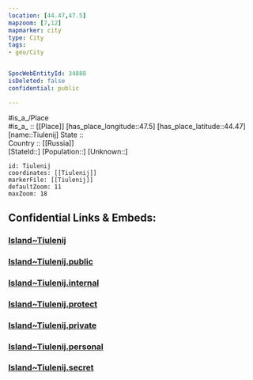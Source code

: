 ```yaml
---
location: [44.47,47.5] 
mapzoom: [7,12] 
mapmarker: city 
type: City
tags:
- geo/City


SpocWebEntityId: 34888
isDeleted: false
confidential: public

---
```

#is_a_/Place  
#is_a_ :: [[Place]] 
[has_place_longitude::47.5] 
[has_place_latitude::44.47] 
[name::Tiulenij] 
State ::  
Country :: [[Russia]]  
[StateId::] 
[Population::] 
[Unknown::] 


```leaflet
id: Tiulenij
coordinates: [[Tiulenij]] 
markerFile: [[Tiulenij]] 
defaultZoom: 11 
maxZoom: 18
```


## Confidential Links & Embeds: 

### [Island~Tiulenij](/_Standards/Earth/Continent/Europe/Europe~East/Russia/Russia~NorthCaucasus/Dagestan~Republic/Island~Tiulenij.md) 

### [Island~Tiulenij.public](/_public/Earth/Continent/Europe/Europe~East/Russia/Russia~NorthCaucasus/Dagestan~Republic/Island~Tiulenij.public.md) 

### [Island~Tiulenij.internal](/_internal/Earth/Continent/Europe/Europe~East/Russia/Russia~NorthCaucasus/Dagestan~Republic/Island~Tiulenij.internal.md) 

### [Island~Tiulenij.protect](/_protect/Earth/Continent/Europe/Europe~East/Russia/Russia~NorthCaucasus/Dagestan~Republic/Island~Tiulenij.protect.md) 

### [Island~Tiulenij.private](/_private/Earth/Continent/Europe/Europe~East/Russia/Russia~NorthCaucasus/Dagestan~Republic/Island~Tiulenij.private.md) 

### [Island~Tiulenij.personal](/_personal/Earth/Continent/Europe/Europe~East/Russia/Russia~NorthCaucasus/Dagestan~Republic/Island~Tiulenij.personal.md) 

### [Island~Tiulenij.secret](/_secret/Earth/Continent/Europe/Europe~East/Russia/Russia~NorthCaucasus/Dagestan~Republic/Island~Tiulenij.secret.md)

